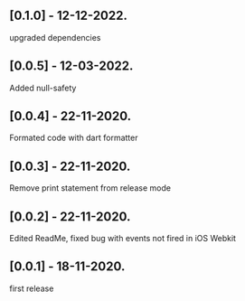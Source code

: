 ## [0.1.0] - 12-12-2022.
upgraded dependencies
## [0.0.5] - 12-03-2022.
Added null-safety
## [0.0.4] - 22-11-2020.
Formated code with dart formatter
## [0.0.3] - 22-11-2020.
Remove print statement from release mode
## [0.0.2] - 22-11-2020.
Edited ReadMe, fixed bug with events not fired in iOS Webkit
## [0.0.1] - 18-11-2020.
first release
